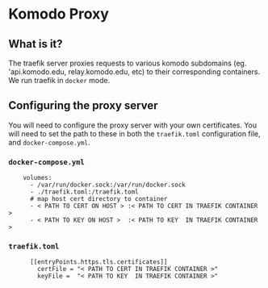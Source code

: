 # Komodo Proxy 

## What is it? 
The traefik server proxies requests to various komodo subdomains (eg. 'api.komodo.edu, relay.komodo.edu, etc) to their corresponding containers. We run traefik in `docker` mode.

## Configuring the proxy server
You will need to configure the proxy server with your own certificates. You will need to set the path to these in both the `traefik.toml` configuration file, and `docker-compose.yml`. 

### `docker-compose.yml`
```
    volumes:
      - /var/run/docker.sock:/var/run/docker.sock
      - ./traefik.toml:/traefik.toml
      # map host cert directory to container
      - < PATH TO CERT ON HOST > :< PATH TO CERT IN TRAEFIK CONTAINER >
      - < PATH TO KEY ON HOST >  :< PATH TO KEY  IN TRAEFIK CONTAINER >
```

### `traefik.toml`
```
      [[entryPoints.https.tls.certificates]]
        certFile = "< PATH TO CERT IN TRAEFIK CONTAINER >"
        keyFile =  "< PATH TO KEY  IN TRAEFIK CONTAINER >"
```